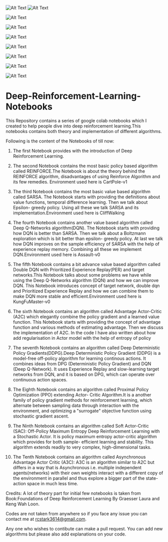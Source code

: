 ![Alt Text](https://j.gifs.com/OMBMLr.gif)          ![Alt Text](https://j.gifs.com/r848Vp.gif)

![Alt Text](https://github.com/Rahul-Choudhary-3614/Deep-Reinforcement-Learning-Notebooks/blob/master/Demos/pusher.gif)

![Alt Text](https://github.com/Rahul-Choudhary-3614/Deep-Reinforcement-Learning-Notebooks/blob/master/Demos/cartpole.gif)

![Alt Text](https://github.com/Rahul-Choudhary-3614/Deep-Reinforcement-Learning-Notebooks/blob/master/Demos/Pendulum-v0.gif)

![Alt Text](https://github.com/Rahul-Choudhary-3614/Deep-Reinforcement-Learning-Notebooks/blob/master/Demos/Ant.gif)

![Alt Text](https://github.com/Rahul-Choudhary-3614/Deep-Reinforcement-Learning-Notebooks/blob/master/Demos/Half-Cheetah.gif)

![Alt Text](https://github.com/Rahul-Choudhary-3614/Deep-Reinforcement-Learning-Notebooks/blob/master/Demos/Half-Cheetah.gif)

![Alt Text](https://github.com/Rahul-Choudhary-3614/Deep-Reinforcement-Learning-Notebooks/blob/master/Demos/Doom_Death_Match.gif)

# Deep-Reinforcement-Learning-Notebooks
This Repository contains a series of google colab notebooks which I created to help people dive into deep reinforcement learning.This notebooks contains both theory and implementation of different algorithms. 

Following is the content of the Notebooks of till now:
1) The first Notebook provides with the introduction of Deep Reinforcement Learning. 

2) The second Notebook contains the most basic policy based algorithm called REINFORCE.The Notebook is about the theory behind the REINFORCE algorithm, disadvantages of using Reinforce Algorithm and its few remedies. Environment used  here is CartPole-v1

3) The third Notebook contains the most basic value based algorithm called SARSA. The Notebook starts with providing the definitions about value functions, temporal difference learning. Then we talk about Epsilon- greedy policy. Using all these we talk SARSA and its implementation.Environment used  here is CliffWalking

4) The fourth Notebook contains another value based algorithm called Deep Q-Networks algorithm(DQN). The Notebook starts with providing how DQN is better than SARSA. Then we talk about a Boltzmann exploration which is bit better than epsilon- greedy policy. At last we talk how DQN improves on the sample efficiency of SARSA with the help of experience replay memory. Combining all these we implement DQN.Environment used  here is Assault-v0

5) The fifth Notebook contains a bit advance value based algorithm called Double DQN with Prioritized Experience Replay(PER) and target networks.This Notebook talks about some problems we have while using the Deep Q-Networks algorithm (DQN) and how we can improve DQN. This Notebook introduces concept of target network, double dqn and Prioritized Experience Replay and how we can combine them to make DQN more stable and efficient.Environment used  here is KungFuMaster-v0

6) The sixth Notebook contains an algorithm called Advantage Actor-Critic (A2C) which elegantly combine the policy gradient and a learned value function. This Notebook starts with providing the concept of advantage function and various methods of estimating advantage. Then we discuss the implementation of A2C. In the code I have also written about how add regularisation in Actor model with the help of entropy of policy

7) The seventh Notebook contains an algorithm called Deep Deterministic Policy Gradients(DDPG).Deep Deterministic Policy Gradient (DDPG) is a model-free off-policy algorithm for learning continous actions.
It combines ideas from DPG (Deterministic Policy Gradient) and DQN (Deep Q-Network). It uses Experience Replay and slow-learning target networks from DQN, and it is based on DPG, which can operate over continuous action spaces.

8) The Eighth Notebook contains an algorithm called Proximal Policy Optimization (PPO) extending Actor- Critic Algorithm.It is a another family of policy gradient methods for reinforcement learning, which alternate between sampling data through interaction with the environment, and optimizing a "surrogate" objective function using stochastic gradient ascent.

9) The Ninth Notebook contains an algorithm called Soft Actor-Critic (SAC): Off-Policy Maximum Entropy Deep Reinforcement Learning with a Stochastic Actor. It is policy maximum entropy actor-critic algorithm which provides for both sample- efficient learning and stability. This algorithm extends readily to very complex, high-dimensional tasks. 

10) The Tenth Notebook contains an algorithm called Asynchronous Advantage Actor Critic (A3C): A3C is an algorithm similar to A2C but differs in a way that is  Asynchronous i.e. multiple independent agents(networks) with their own weights interact with a different copy of the environment in parallel and  thus explore a bigger part of the state-action space in much less time.

Credits: A lot of theory part for initial few notebooks is taken from Book:Foundations of Deep Reinforcement Learning By Graesser Laura and  Keng Wah Loon.

Codes are not taken from anywhere so if you face any issue you can contact me at rcstark3614@gmail.com. 

Any one who wishes to contibute can make a pull request. You can add new algorithms but please also add explanations on your code.


